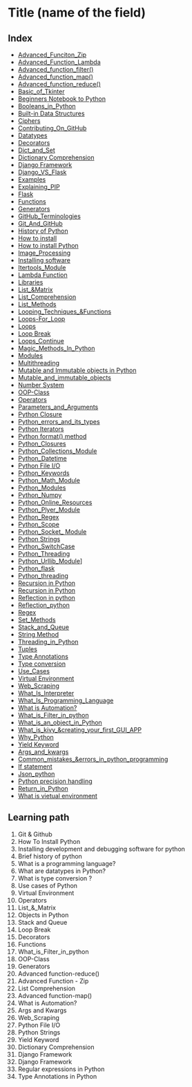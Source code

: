 <!--
1. Every major folder, for example, Frontend Web Development, Backend Web Development, Data Structures and Algorithm, etc, will have an index page.
2. Every index page should have a title, index with a link to all the language/topic folders, and a Learning path.
3. The learning path should act as a roadmap to the learners. The learners should not be clueless after coming to the repository.
    -->

# Title (name of the field)

## Index

- [Advanced_Funciton_Zip](./Advanced_Funciton_Zip)
- [Advanced_Function_Lambda](./Advanced_Function_Lambda)
- [Advanced_function_filter()](./Advanced_function_filter())
- [Advanced_function_map()](./Advanced_function_map())
- [Advanced_function_reduce()](./Advanced_function_reduce())
- [Basic_of_Tkinter](./Basic_of_Tkinter)
- [Beginners Notebook to Python](./Beginners-Notebook-to-Python)
- [Booleans_in_Python](./Booleans_in_Python)
- [Built-in Data Structures](./Built-in_Data_Structures)
- [Ciphers](./Ciphers)
- [Contributing_On_GitHub](./Contributing_On_GitHub)
- [Datatypes](./Datatypes)
- [Decorators](./Decorators)
- [Dict_and_Set](./Dict_and_Set)
- [Dictionary Comprehension](./Dictionary_Comprehension)
- [Django Framework](./Django_Framework)
- [Django_VS_Flask](./Django_VS_Flask)
- [Examples](./Examples)
- [Explaining_PIP](./Explaining_PIP)
- [Flask](./Flask)
- [Functions](./Functions)
- [Generators](./Generators)
- [GitHub_Terminologies](./GitHub_Terminologies)
- [Git_And_GitHub](./Git_And_GitHub)
- [History of Python](./History_Of_Python)
- [How to install](./How_To_Install)
- [How to install Python](./How_To_Install_Python)
- [Image_Processing](./Image_Processing)
- [Installing software](./Installing_Software)
- [Itertools_Module](./Itertools_Module)
- [Lambda Function](./Lambda-Function)
- [Libraries](./Libraries)
- [List_&Matrix](./List&_Matrix)
- [List_Comprehension](./List_Comprehension)
- [List_Methods](./List_Methods)
- [Looping_Techniques_&Functions](./Looping_Techniques&_Functions)
- [Loops-For_Loop](./Loops-For_Loop)
- [Loops](./Loops)
- [Loop Break](./Loops_Break)
- [Loops_Continue](./Loops_Continue)
- [Magic_Methods_In_Python](./Magic_Methods_In_Python)
- [Modules](./Modules)
- [Multithreading](./Multithreading)
- [Mutable and Immutable objects in Python](./Mutable-and-Immutable-objects-in-Python)
- [Mutable_and_immutable_objects](./Mutable_and_immutable_objects)
- [Number System](./Number-System)
- [OOP-Class](./OOP-Class)
- [Operators](./Operators)
- [Parameters_and_Arguments](./Parameters_and_Arguments)
- [Python Closure](./Python-Closure)
- [Python_errors_and_its_types](./Python_erros_and_its_types)
- [Python Iterators](./Python-Iterators)
- [Python format() method](./Python-format()-method)
- [Python_Closures](./Python-Closures)
- [Python_Collections_Module](./Python_Collections_Module)
- [Python_Datetime](./Python_Datetime)
- [Python File I/O](./Python_File_IO)
- [Python_Keywords](./Python_Keywords)
- [Python_Math_Module](./Python_Math_Module)
- [Python_Modules](./Python_Modules)
- [Python_Numpy](./Python_Numpy)
- [Python_Online_Resources](./Python_Online_Resources)
- [Python_Plyer_Module](./Python_Plyer_Module)
- [Python_Regex](./Python_Regex)
- [Python_Scope](./Python_Scope)
- [Python_Socket_ Module](./Python_Socket_Module)
- [Python Strings](./Python_Strings)
- [Python_SwitchCase](./Python_SwitchCase)
- [Python_Threading](./Python_Threading)
- [Python_Urllib_Module](./Python_Urllib_Module)]
- [Python_flask](./Python_flask)
- [Python_threading](./Python_threading)
- [Recursion in Python](./Recursion-in-Python)
- [Recursion in Python](./Recursion_in_Python)
- [Reflection in python](./Reflection-in-python)
- [Reflection_python](./Reflection_python)
- [Regex](./Regex)
- [Set_Methods](./Set-Methods)
- [Stack_and_Queue](./Stack_and_Queue)
- [String Method](./String-Method)
- [Threading_in_Python](./Threading_in_Python)
- [Tuples](./Tuples)
- [Type Annotations](./Type_Annotations)
- [Type conversion](./Type_Conversion)
- [Use_Cases](./Use_Cases)
- [Virtual Environment](./Virtual_Environment)
- [Web_Scraping](./Web_Scraping)
- [What_Is_Interpreter](./What_Is_Interpreter)
- [What_Is_Programming_Language](./What_Is_Programming_Language)
- [What is Automation?](./What_is_Automation)
- [What_is_Filter_in_python](./What_is_Filter_in_python)
- [What_is_an_object_in_Python](./What_is_an_object_in_Python)
- [What_is_kivy_&creating_your_first_GUI_APP](./What_is_kivy&_creating_your_first_GUI_APP)
- [Why_Python](./Why_Python)
- [Yield Keyword](./Yield_Keyword)
- [Args_and_kwargs](./args_&_kwargs)
- [Common_mistakes_&errors_in_python_programming](./common_mistakes&_errors_in_python_programming)
- [If statement](./if_statement)
- [Json_python](./json_python)
- [Python precision handling](./python-precision-handling)
- [Return_in_Python](./return_in_Python)
- [What is vietual environment](./what-is-vietual-environment)

## Learning path

1. Git & Github
2. How To Install Python
3. Installing development and debugging software for python
4. Brief history of python
5. What is a programming language?
6. What are datatypes in Python?
7. What is type conversion ?
8. Use cases of Python
9. Virtual Environment
10. Operators
11. List\_&_Matrix
12. Objects in Python
13. Stack and Queue
14. Loop Break
15. Decorators
16. Functions
17. What_is_Filter_in_python
18. OOP-Class
19. Generators
20. Advanced function-reduce()
21. Advanced Function - Zip
22. List Comprehension
23. Advanced function-map()
24. What is Automation?
25. Args and Kwargs
26. Web_Scraping
27. Python File I/O
28. Python Strings
29. Yield Keyword
30. Dictionary Comprehension
31. Django Framework
32. Django Framework
33. Regular expressions in Python
34. Type Annotations in Python

